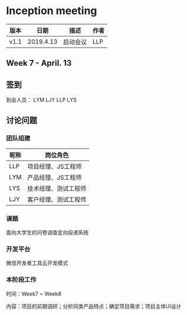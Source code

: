 # Inception meeting 


| 版本 | 日期 | 描述 | 作者 |
| - | - | - | - |
| v1.1 | 2019.4.13 | 启动会议 | LLP |


## Week 7 - April. 13
## 签到
到会人员： LYM LJY LLP LYS
## 讨论问题
### 团队组建


| 昵称 | 岗位角色 |
| - | - |
| LLP | 项目经理、JS工程师 |
| LYM | 产品经理、JS工程师 |
| LYS | 技术经理、测试工程师 |
| LJY | 客户经理、测试工程师 |


### 课题
面向大学生的问卷调查定向投递系统
### 开发平台
微信开发者工具云开发模式
### 本阶段工作
时间：Week7 ~ Week8

内容：项目的前期调研；分析同类产品特点；确定项目需求；项目主体UI设计
